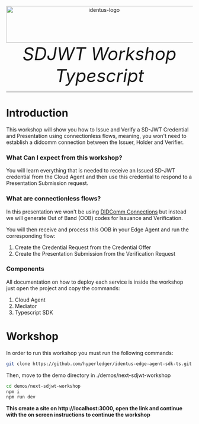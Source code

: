 <p align="center">
  <a href="https://www.hyperledger.org/projects/identus">
    <img src="https://cdn.jsdelivr.net/gh/hyperledger/identus@v2.13/resources/images/hyperledger-identus.svg" alt="identus-logo" width="513px" height="99px" />
  </a>
  <br>
  <i> <font size="18">SDJWT Workshop Typescript</font> </i>
  <br>
</p>
<hr>

# Introduction
This workshop will show you how to Issue and Verify a SD-JWT Credential and Presentation using connectionless flows, meaning, you won't need to establish a didcomm connection between the Issuer, Holder and Verifier.

### **What Can I expect from this workshop?**

You will learn everything that is needed to receive an Issued SD-JWT credential from the Cloud Agent and then use this credential to respond to a Presentation Submission request.

### **What are connectionless flows?**

In this presentation we won't be using [DIDComm Connections](https://hyperledger.github.io/identus-docs/docs/concepts/multi-tenancy#didcomm-connections) but instead we will generate Out of Band (OOB) codes for Issuance and Verification.

You will then receive and process this OOB in your Edge Agent and run the corresponding flow:
1. Create the Credential Request from the Credential Offer
2. Create the Presentation Submission from the Verification Request

### Components
All documentation on how to deploy each service is inside the workshop just open the project and copy the commands:

1. Cloud Agent
2. Mediator
3. Typescript SDK

# Workshop

In order to run this workshop you must run the following commands:

```bash
git clone https://github.com/hyperledger/identus-edge-agent-sdk-ts.git
```

Then, move to the demo directory in ./demos/next-sdjwt-workshop

```bash
cd demos/next-sdjwt-workshop
npm i
npm run dev
```

**This create a site on http://localhost:3000, open the link and continue with the on screen instructions to continue the workshop**
